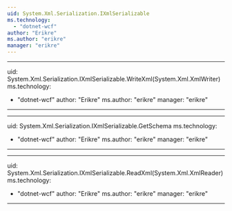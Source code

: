 ```yaml
---
uid: System.Xml.Serialization.IXmlSerializable
ms.technology: 
  - "dotnet-wcf"
author: "Erikre"
ms.author: "erikre"
manager: "erikre"
---
```


---
uid: System.Xml.Serialization.IXmlSerializable.WriteXml(System.Xml.XmlWriter)
ms.technology: 
  - "dotnet-wcf"
author: "Erikre"
ms.author: "erikre"
manager: "erikre"
---

---
uid: System.Xml.Serialization.IXmlSerializable.GetSchema
ms.technology: 
  - "dotnet-wcf"
author: "Erikre"
ms.author: "erikre"
manager: "erikre"
---

---
uid: System.Xml.Serialization.IXmlSerializable.ReadXml(System.Xml.XmlReader)
ms.technology: 
  - "dotnet-wcf"
author: "Erikre"
ms.author: "erikre"
manager: "erikre"
---
